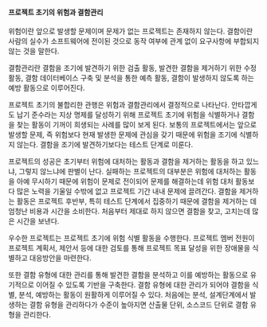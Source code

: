 #### 프로젝트 초기의 위험과 결함관리
위험이란 앞으로 발생할 문제이며 문제가 없는 프로젝트는 존재하지 않는다. 결함이란 사람의 실수가 소프트웨어에 전이된 것으로 동작 여부에 관계 없이 요구사항에 부합되지 않는 것을 말한다.

결함관리란 결함을 조기에 발견하기 위한 검출 활동, 발견한 결함을 제거하기 위한 수정 활동, 결함 데이터베이스 구축 및 분석을 통한 예측 활동, 결함이 발생하지 않도록 하는 예방 활동으로 이루어진다.

프로젝트 초기의 불합리한 관행은 위험과 결함관리에서 결정적으로 나타난다. 안타깝게도 납기 준수라는 지상 명제를 달성하기 위해 프로젝트 초기에 위험을 식별하거나 결함을 찾는 활동이 기꺼이 희생되는 사례를 많이 보게 된다.
보통의 프로젝트에서는 앞으로 발생할 문제, 즉 위험보다 현재 발생한 문제에 관심을 갖기 때문에 위험을 조기에 식별하지 않는다. 결함을 조기에 발견하기보다는 테스트 단계로 미룬다.

프로젝트의 성공은 초기부터 위험에 대처하는 활동과 결함을 제거하는 활동을 하고 있느냐, 그렇지 않느냐에 판별이 난다. 실패하는 프로젝트의 대부분은 위험에 대처하는 활동을 아예 무시하기 때문에 위험이 문제로 전이되어 문제를 해결하는데 위험 대처 활동보다 많은 노력을 기울일 수밖에 없고 프로젝트 기간 내내 문제에 끌려간다. 결함을 제거하는 활동은 프로젝트 후반부, 특히 테스트 단계에서 집중하기 때문에 결함을 제거하는 데 엄청난 비용과 시간을 소비한다. 처음부터 제대로 하지 않으면 결함을 찾고, 고치는데 많은 시간을 보낸다.

우수한 프로젝트는 프로젝트 초기에 위험 식별 활동을 수행한다. 프로젝트 멤버 전원이 프로젝트 계획서, 제안서 등에 대한 검토를 통해 프로젝트 목표 달성을 위한 장애물을 식별하고 대응방안을 마련한다.

또한 결함 유형에 대한 관리를 통해 발견한 결함을 분석하고 이를 예방하는 활동으로 유기적으로 이어질 수 있도록 기반을 구축한다. 결함 유형에 대한 관리가 되어야 결함을 식별, 분석, 예방하는 활동이 원활하게 이루어질 수 있다.
처음에는 분석, 설계단계에서 발생하는 결함 유형을 관리하다가 수준이 높아지면 산출물 단위, 소스코드 단위로 결함 유형을 관리한다.